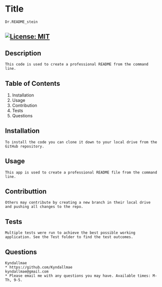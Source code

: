 
#  Title
    Dr.README_stein 

## [![License: MIT](https://img.shields.io/badge/License-MIT-yellow.svg)](https://opensource.org/licenses/MIT)

## Description
    This code is used to create a professional README from the command line.

## Table of Contents
   1. Installation 
   2. Usage
   3. Contribution
   4. Tests
   5. Questions


## Installation
    To install the code you can clone it down to your local drive from the GitHub repository.

## Usage
    This app is used to create a professional README file from the command line.

## Contributtion
    Others may contribute by creating a new branch in their local drive and pushing all changes to the repo.

## Tests
    Multiple tests were run to achieve the best possible working application. See the Test folder to find the test outcomes. 

## Questions
    Kyndallmae
    * https://github.com/Kyndallmae
    kyndallmae@gmail.com 
    * Please email me with any questions you may have. Available times: M-Th, 9-5. 
